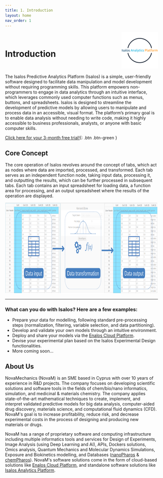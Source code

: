 ```yaml
---
title: 1. Introduction
layout: home
nav_order: 1
---
```


<div style="display: flex; justify-content: space-between; align-items: center; width: 100%;">
  <h1>Introduction</h1>
  <img src="images/icons/isalos-logo-01.svg" alt="isalos-logo" width="120" height="120">
</div>
<br>
The Isalos Predictive Analytics Platform (Isalos) is a simple, user-friendly software designed to facilitate data manipulation and model development without requiring programming  skills. This platform empowers non-programmers to engage in data analytics through an intuitive interface, which leverages commonly used computer functions such as menus, buttons, and spreadsheets. Isalos is designed to streamline the development of predictive models by allowing users to manipulate and process data in an accessible, visual format. The platform’s primary goal is to enable data analysis without needing to write code, making it highly accessible to business professionals, analysts, or anyone with basic computer skills.
<br>


[Click here for your 3-month free trial!](https://enaloscloud.novamechanics.com/novamechanicssystem/userregistration/){: .btn .btn-green }


## Core Concept
The core operation of Isalos revolves around the concept of tabs, which act as nodes where data are imported, processed, and transformed. Each tab serves as an independent function node, taking input data, processing it, and outputting the results, which can be further processed in subsequent tabs. Each tab contains an input spreadsheet for loading data, a function area for processing, and an output spreadsheet where the results of the operation are displayed.

<div style="text-align: center;">
<img src="images/Data representation/core-concept.svg" alt="core-concept" width="700" height="300" class="img-responsive">
</div>

<!--## Table of contents
{: .no_toc .text-delta }

1. TOC
{:toc}-->

---



<!--<div style="text-align: center;">
<img src="images/Data representation/input-output-spreadsheet.svg" alt="core-concept" width="700" height="300" class="img-responsive">
</div>-->

### What can you do with Isalos? Here are a few examples:
* Prepare your data for modelling, following standard pre-processing steps (normalization, filtering, variable selection, and data partitioning).
* Develop and validate your own models through an intuitive environment.
* Deploy and share your models via the [Enalos Cloud Platform](https://www.enaloscloud.novamechanics.com/).
* Devise your experimental plan based on the Isalos Experimental Design functionalities.
* More coming soon…
 
## About Us
NovaMechanics (NovaM) is an SME based in Cyprus with over 10 years of experience in R&D projects. The company focuses on developing scientific solutions and software tools in the fields of chem/bio/nano informatics, simulation, and medicinal & materials chemistry. The company applies state-of-the-art mathematical techniques to create, implement, and interpret validated predictive models for big data analysis, computer-aided drug discovery, materials science, and computational fluid dynamics (CFD). NovaM's goal is to increase profitability, reduce risk, and decrease experimental costs in the process of designing and producing new materials or drugs.

NovaM has a range of proprietary software and computing infrastructure including multiple informatics tools and services for Design of Experiments, Image Analysis (using Deep Learning and AI), APIs, Dockers solutions, Omics analysis, Quantum Mechanics and Molecular Dynamics Simulations, Exposure and Biokinetics modelling, and Databases ([nanoPharos](https://pharos.novamechanics.com/nanopharos.html) & [chemPharos](https://pharos.novamechanics.com/chempharos.html)). NovaM's software solutions come in the form of cloud-based solutions like [Enalos Cloud Platform](https://www.enaloscloud.novamechanics.com/), and standalone software solutions like [Isalos Analytics Platform](https://isalos.novamechanics.com/).